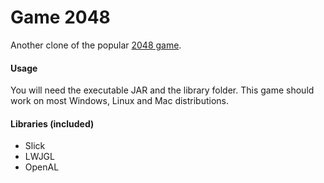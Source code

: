 Game 2048
============

Another clone of the popular [2048 game](http://gabrielecirulli.github.io/2048/).

#### Usage
You will need the executable JAR and the library folder. This game should work on most Windows, Linux and Mac distributions.

#### Libraries (included)
* Slick
* LWJGL
* OpenAL